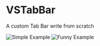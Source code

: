 VSTabBar
========

A custom Tab Bar write from scratch

![Simple Example](https://github.com/vincentsaluzzo/VSTabBar/raw/master/SimpleDemo.png "A Simple Example")
![Funny Example](https://github.com/vincentsaluzzo/VSTabBar/raw/master/FunnyDemo.png "A Funny Example") 
